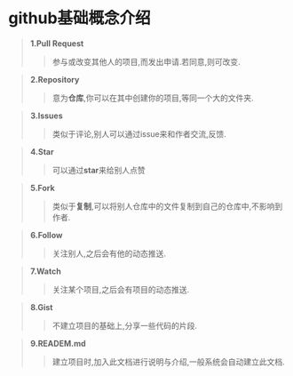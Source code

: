#  github基础概念介绍
>**1.Pull Request**
>>参与或改变其他人的项目,而发出申请.若同意,则可改变.  

>**2.Repository**
>>意为**仓库**,你可以在其中创建你的项目,等同一个大的文件夹.

>**3.Issues**
>>类似于评论,别人可以通过issue来和作者交流,反馈.

>**4.Star**
>>可以通过**star**来给别人点赞

>**5.Fork**
>>类似于**复制**,可以将别人仓库中的文件复制到自己的仓库中,不影响到作者.

>**6.Follow**
>>关注别人,之后会有他的动态推送.

>**7.Watch**
>>关注某个项目,之后会有项目的动态推送.

>**8.Gist**
>>不建立项目的基础上,分享一些代码的片段.

>**9.READEM.md**
>>建立项目时,加入此文档进行说明与介绍,一般系统会自动建立此文档.

